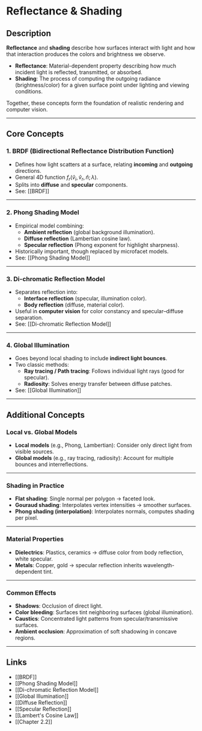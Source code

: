 # Reflectance & Shading

## Description
**Reflectance** and **shading** describe how surfaces interact with light and how that interaction produces the colors and brightness we observe.  

- **Reflectance**: Material-dependent property describing how much incident light is reflected, transmitted, or absorbed.  
- **Shading**: The process of computing the outgoing radiance (brightness/color) for a given surface point under lighting and viewing conditions.  

Together, these concepts form the foundation of realistic rendering and computer vision.

---

## Core Concepts

### 1. BRDF (Bidirectional Reflectance Distribution Function)
- Defines how light scatters at a surface, relating **incoming** and **outgoing** directions.  
- General 4D function $f_r(\hat{v}_i, \hat{v}_r, \hat{n}; \lambda)$.  
- Splits into **diffuse** and **specular** components.  
- See: [[BRDF]]

---

### 2. Phong Shading Model
- Empirical model combining:  
  - **Ambient reflection** (global background illumination).  
  - **Diffuse reflection** (Lambertian cosine law).  
  - **Specular reflection** (Phong exponent for highlight sharpness).  
- Historically important, though replaced by microfacet models.  
- See: [[Phong Shading Model]]

---

### 3. Di-chromatic Reflection Model
- Separates reflection into:  
  - **Interface reflection** (specular, illumination color).  
  - **Body reflection** (diffuse, material color).  
- Useful in **computer vision** for color constancy and specular–diffuse separation.  
- See: [[Di-chromatic Reflection Model]]

---

### 4. Global Illumination
- Goes beyond local shading to include **indirect light bounces**.  
- Two classic methods:  
  - **Ray tracing / Path tracing**: Follows individual light rays (good for specular).  
  - **Radiosity**: Solves energy transfer between diffuse patches.  
- See: [[Global Illumination]]

---

## Additional Concepts

### Local vs. Global Models
- **Local models** (e.g., Phong, Lambertian): Consider only direct light from visible sources.  
- **Global models** (e.g., ray tracing, radiosity): Account for multiple bounces and interreflections.  

---

### Shading in Practice
- **Flat shading**: Single normal per polygon → faceted look.
- **Gouraud shading**: Interpolates vertex intensities → smoother surfaces.  
- **Phong shading (interpolation)**: Interpolates normals, computes shading per pixel.  

---

### Material Properties
- **Dielectrics**: Plastics, ceramics → diffuse color from body reflection, white specular.  
- **Metals**: Copper, gold → specular reflection inherits wavelength-dependent tint.  

---

### Common Effects
- **Shadows**: Occlusion of direct light.  
- **Color bleeding**: Surfaces tint neighboring surfaces (global illumination).  
- **Caustics**: Concentrated light patterns from specular/transmissive surfaces.  
- **Ambient occlusion**: Approximation of soft shadowing in concave regions.  

---
## Links
- [[BRDF]]  
- [[Phong Shading Model]]  
- [[Di-chromatic Reflection Model]]  
- [[Global Illumination]]  
- [[Diffuse Reflection]]  
- [[Specular Reflection]]  
- [[Lambert's Cosine Law]]  
- [[Chapter 2.2]]

